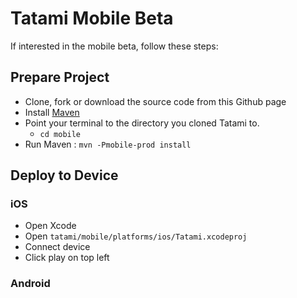 Tatami Mobile Beta
==================

If interested in the mobile beta, follow these steps:

Prepare Project
---------------

- Clone, fork or download the source code from this Github page
- Install [Maven](http://maven.apache.org/)
- Point your terminal to the directory you cloned Tatami to.
    - `cd mobile`
- Run Maven : `mvn -Pmobile-prod install`

Deploy to Device
----------------

### iOS
- Open Xcode
- Open `tatami/mobile/platforms/ios/Tatami.xcodeproj`
- Connect device
- Click play on top left


### Android
